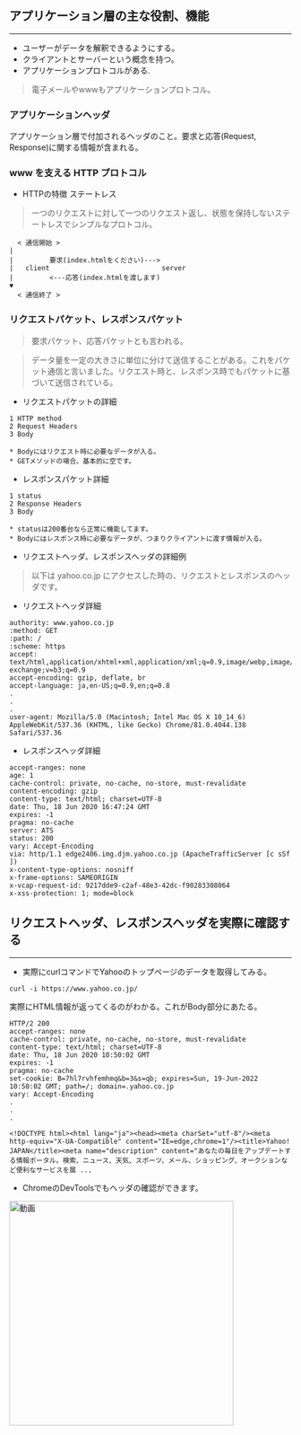 ## アプリケーション層の主な役割、機能
***

- ユーザーがデータを解釈できるようにする。
- クライアントとサーバーという概念を持つ。
- アプリケーションプロトコルがある.
>電子メールやwwwもアプリケーションプロトコル。

### アプリケーションヘッダ
アプリケーション層で付加されるヘッダのこと。要求と応答(Request, Response)に関する情報が含まれる。

### www を支える HTTP プロトコル
- HTTPの特徴 ステートレス
>一つのリクエストに対して一つのリクエスト返し、状態を保持しないステートレスでシンプルなプロトコル。

```
  < 通信開始 >
|
|         要求(index.htmlをください)--->
|   client                            server
|         <---応答(index.htmlを渡します)
▼
  < 通信終了 >
```

### リクエストパケット、レスポンスパケット
>要求パケット、応答パケットとも言われる。

>データ量を一定の大きさに単位に分けて送信することがある。これをパケット通信と言いました。リクエスト時と、レスポンス時でもパケットに基づいて送信されている。

- リクエストパケットの詳細

```
1 HTTP method
2 Request Headers
3 Body

* Bodyにはリクエスト時に必要なデータが入る。
* GETメソッドの場合、基本的に空です。
```

- レスポンスパケット詳細

```
1 status
2 Response Headers
3 Body

* statusは200番台なら正常に機能してます。
* Bodyにはレスポンス時に必要なデータが、つまりクライアントに渡す情報が入る。
```

- リクエストヘッダ、レスポンスヘッダの詳細例
>以下は yahoo.co.jp にアクセスした時の、リクエストとレスポンスのヘッダです。

- リクエストヘッダ詳細

```
authority: www.yahoo.co.jp
:method: GET
:path: /
:scheme: https
accept: text/html,application/xhtml+xml,application/xml;q=0.9,image/webp,image/apng,*/*;q=0.8,application/signed-exchange;v=b3;q=0.9
accept-encoding: gzip, deflate, br
accept-language: ja,en-US;q=0.9,en;q=0.8
.
.
.
user-agent: Mozilla/5.0 (Macintosh; Intel Mac OS X 10_14_6) AppleWebKit/537.36 (KHTML, like Gecko) Chrome/81.0.4044.138 Safari/537.36
```

- レスポンスヘッダ詳細

```
accept-ranges: none
age: 1
cache-control: private, no-cache, no-store, must-revalidate
content-encoding: gzip
content-type: text/html; charset=UTF-8
date: Thu, 18 Jun 2020 16:47:24 GMT
expires: -1
pragma: no-cache
server: ATS
status: 200
vary: Accept-Encoding
via: http/1.1 edge2406.img.djm.yahoo.co.jp (ApacheTrafficServer [c sSf ])
x-content-type-options: nosniff
x-frame-options: SAMEORIGIN
x-vcap-request-id: 9217dde9-c2af-48e3-42dc-f90283308064
x-xss-protection: 1; mode=block
```

## リクエストヘッダ、レスポンスヘッダを実際に確認する

***

- 実際にcurlコマンドでYahooのトップページのデータを取得してみる。

```
curl -i https://www.yahoo.co.jp/
```

実際にHTML情報が返ってくるのがわかる。これがBody部分にあたる。

```
HTTP/2 200
accept-ranges: none
cache-control: private, no-cache, no-store, must-revalidate
content-type: text/html; charset=UTF-8
date: Thu, 18 Jun 2020 10:50:02 GMT
expires: -1
pragma: no-cache
set-cookie: B=7hl7rvhfemhmq&b=3&s=qb; expires=Sun, 19-Jun-2022 10:50:02 GMT; path=/; domain=.yahoo.co.jp
vary: Accept-Encoding
.
.
.

<!DOCTYPE html><html lang="ja"><head><meta charSet="utf-8"/><meta http-equiv="X-UA-Compatible" content="IE=edge,chrome=1"/><title>Yahoo! JAPAN</title><meta name="description" content="あなたの毎日をアップデートする情報ポータル。検索、ニュース、天気、スポーツ、メール、ショッピング、オークションなど便利なサービスを展 ...
```

- ChromeのDevToolsでもヘッダの確認ができます。

<a href="https://www.youtube.com/watch?v=g3Tpilj_T8g"><img src="https://img.youtube.com/vi/g3Tpilj_T8g/0.jpg" width="400" alt="動画"></a>

